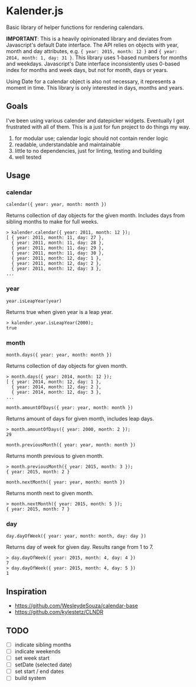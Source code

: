 # Kalender.js

Basic library of helper functions for rendering calendars.

**IMPORTANT**: This is a heavily opinionated library and deviates from
Javascript's default Date interface. The API relies on objects with year, month
and day attributes, e.g.
`{ year: 2015, month: 12 }` and `{ year: 2014, month: 1, day: 31 }`.
This library uses 1-based numbers for months and weekdays. Javascript's Date
interface inconsistently uses 0-based index for months and week days, but not
for month, days or years.

Using Date for a calendar object is also not necessary, it represents a moment
in time. This library is only interested in days, months and years.


## Goals

I've been using various calender and datepicker widgets. Eventually I got
frustrated with all of them. This is a just for fun project to do things my way.

1. for modular use; calendar logic should not contain render logic
2. readable, understandable and maintainable
3. little to no dependencies, just for linting, testing and building
4. well tested


## Usage


### calendar

`calendar({ year: year, month: month })`

Returns collection of day objects for the given month. Includes days from
sibling months to make for full weeks.

    > kalender.calendar({ year: 2011, month: 12 });
    [ { year: 2011, month: 11, day: 27 },
      { year: 2011, month: 11, day: 28 },
      { year: 2011, month: 11, day: 29 },
      { year: 2011, month: 11, day: 30 },
      { year: 2011, month: 12, day: 1 },
      { year: 2011, month: 12, day: 2 },
      { year: 2011, month: 12, day: 3 },
    ...


### year

`year.isLeapYear(year)`

Returns true when given year is a leap year.

    > kalender.year.isLeapYear(2000);
    true


### month

`month.days({ year: year, month: month })`

Returns collection of day objects for given month.

    > month.days({ year: 2014, month: 12 });
    [ { year: 2014, month: 12, day: 1 },
      { year: 2014, month: 12, day: 2 },
      { year: 2014, month: 12, day: 3 },
    ...


`month.amountOfDays({ year: year, month: month })`

Returns amount of days for given month, includes leap days.

    > month.amountOfDays({ year: 2000, month: 2 });
    29


`month.previousMonth({ year: year, month: month })`

Returns month previous to given month.

    > month.previousMonth({ year: 2015, month: 3 });
    { year: 2015, month: 2 }


`month.nextMonth({ year: year, month: month })`

Returns month next to given month.

    > month.nextMonth({ year: 2015, month: 5 });
    { year: 2015, month: 7 }


### day

`day.dayOfWeek({ year: year, month: month, day: day })`

Returns day of week for given day. Results range from 1 to 7.

    > day.dayOfWeek({ year: 2015, month: 4, day: 4 })
    7
    > day.dayOfWeek({ year: 2015, month: 4, day: 5 })
    1


## Inspiration

- https://github.com/WesleydeSouza/calendar-base
- https://github.com/kylestetz/CLNDR


## TODO

- [ ] indicate sibling months
- [ ] indicate weekends
- [ ] set week start
- [ ] setDate (selected date)
- [ ] set start / end dates
- [ ] build system
